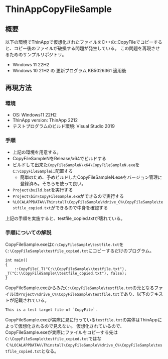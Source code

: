 # ThinAppCopyFileSample

## 概要

以下の環境でThinAppで仮想化されたファイルをC++の::CopyFileでコピーすると、コピー後のファイルが破損する問題が発生している。
この問題を再現させるためのサンプルリポジトリ。

* Windows 11 22H2
* Windows 10 21H2 の 更新プログラム KB5026361 適用後

## 再現方法

### 環境

* OS: Windows11 22H2
* ThinApp version: ThinApp 2212
* テストプログラムのビルド環境: Visual Studio 2019

### 手順

* 上記の環境を用意する。
* CopyFileSampleNをRelease/x64でビルドする
* ビルドして出来た`CopyFileSampleN\x64\CopyFileSampleN.exe`を`C:\CopyFileSample`に配置する
  * 簡単のため、予めビルドしたCopyFileSampleN.exeをバージョン管理に登録済み。そちらを使って良い。
* `Project\build.bat`を実行する
* `Project\bin\CopyFileSample.exe`ができるので実行する
* `%LOCALAPPDATA%\Thinstall\CopyFileSample\%drive_C%\CopyFileSample\testfile_copied.txt`ができるので中身を確認する

上記の手順を実施すると、testfile_copied.txtが壊れている。

### 手順についての解説

CopyFileSample.exeは`C:\CopyFileSample\testfile.txt`を`C:\CopyFileSample\testfile_copied.txt`にコピーするだけのプログラム。

```
int main()
{
    ::CopyFile(_T("C:\\CopyFileSample\\testfile.txt"), _T("C:\\CopyFileSample\\testfile_copied.txt"), false);
}
```

CopyFileSample.exeからみた`C:\CopyFileSample\testfile.txt`の元となるファイルは`Project\%drive_C%\CopyFileSample\testfile.txt`であり、以下のテキストが記載されている。

```
This is a test target file of `CopyFile`.
```

CopyFileSample.exeが実際に見に行っている`testfile.txt`の実体はThinAppによって仮想化されるので見えない。
仮想化されているので、CopyFileSample.exeが実際にファイルをコピーする先は`C:\CopyFileSample\testfile_copied.txt`ではなく`%LOCALAPPDATA%\Thinstall\CopyFileSample\%drive_C%\CopyFileSample\testfile_copied.txt`となる。
